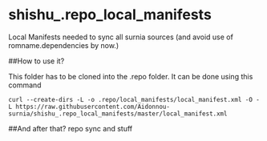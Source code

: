 shishu_.repo_local_manifests
========================

Local Manifests needed to sync all surnia sources (and avoid use of romname.dependencies by now.)

##How to use it?

This folder has to be cloned into the .repo folder. It can be done using this command
```
curl --create-dirs -L -o .repo/local_manifests/local_manifest.xml -O -L https://raw.githubusercontent.com/Aidonnou-surnia/shishu_.repo_local_manifests/master/local_manifest.xml
```
##And after that?
repo sync and stuff
